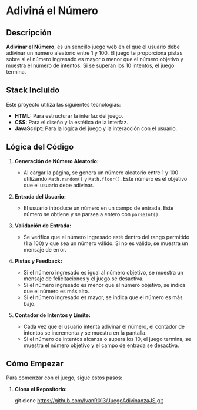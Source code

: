 # Adiviná el Número

## Descripción

**Adivinar el Número**, es un sencillo juego web en el que el usuario debe adivinar un número aleatorio entre 1 y 100. El juego te proporciona pistas sobre si el número ingresado es mayor o menor que el número objetivo y muestra el número de intentos. Si se superan los 10 intentos, el juego termina.

## Stack Incluido

Este proyecto utiliza las siguientes tecnologías:

- **HTML:** Para estructurar la interfaz del juego.
- **CSS:** Para el diseño y la estética de la interfaz.
- **JavaScript:** Para la lógica del juego y la interacción con el usuario.

## Lógica del Código

1. **Generación de Número Aleatorio:** 
   - Al cargar la página, se genera un número aleatorio entre 1 y 100 utilizando `Math.random()` y `Math.floor()`. Este número es el objetivo que el usuario debe adivinar.

2. **Entrada del Usuario:**
   - El usuario introduce un número en un campo de entrada. Este número se obtiene y se parsea a entero con `parseInt()`.

3. **Validación de Entrada:**
   - Se verifica que el número ingresado esté dentro del rango permitido (1 a 100) y que sea un número válido. Si no es válido, se muestra un mensaje de error.

4. **Pistas y Feedback:**
   - Si el número ingresado es igual al número objetivo, se muestra un mensaje de felicitaciones y el juego se desactiva.
   - Si el número ingresado es menor que el número objetivo, se indica que el número es más alto.
   - Si el número ingresado es mayor, se indica que el número es más bajo.

5. **Contador de Intentos y Límite:**
   - Cada vez que el usuario intenta adivinar el número, el contador de intentos se incrementa y se muestra en la pantalla.
   - Si el número de intentos alcanza o supera los 10, el juego termina, se muestra el número objetivo y el campo de entrada se desactiva.

## Cómo Empezar

Para comenzar con el juego, sigue estos pasos:

1. **Clona el Repositorio:**

   
   git clone https://github.com/IvanR013/JuegoAdivinanzaJS.git
